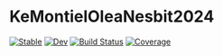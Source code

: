 # KeMontielOleaNesbit2024

[![Stable](https://img.shields.io/badge/docs-stable-blue.svg)](https://kacperkrasowski.github.io/KeMontielOleaNesbit2024.jl/stable/)
[![Dev](https://img.shields.io/badge/docs-dev-blue.svg)](https://kacperkrasowski.github.io/KeMontielOleaNesbit2024.jl/dev/)
[![Build Status](https://github.com/kacperkrasowski/KeMontielOleaNesbit2024.jl/actions/workflows/CI.yml/badge.svg?branch=master)](https://github.com/kacperkrasowski/KeMontielOleaNesbit2024.jl/actions/workflows/CI.yml?query=branch%3Amaster)
[![Coverage](https://codecov.io/gh/kacperkrasowski/KeMontielOleaNesbit2024.jl/branch/master/graph/badge.svg)](https://codecov.io/gh/kacperkrasowski/KeMontielOleaNesbit2024.jl)
